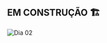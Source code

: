 ## EM CONSTRUÇÃO 🏗️

<a></a>
![Dia 02](https://miro.medium.com/max/1600/1*aB3SxuDxtSqaXcfJlbFO8g.gif)

